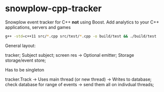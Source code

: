 # snowplow-cpp-tracker
Snowplow event tracker for C++ __not__ using Boost. Add analytics to your C++ applications, servers and games

```bash
g++ -std=c++11 src/*.cpp src/test/*.cpp -o build/test && ./build/test
```

General layout:

tracker; Subject
subject; screen res -> Optional
emitter; Storage
storage/event store;

Has to be singleton

tracker.Track -> Uses main thread (or new thread) -> Writes to database;
check database for range of events -> send them all on indivdual threads;
